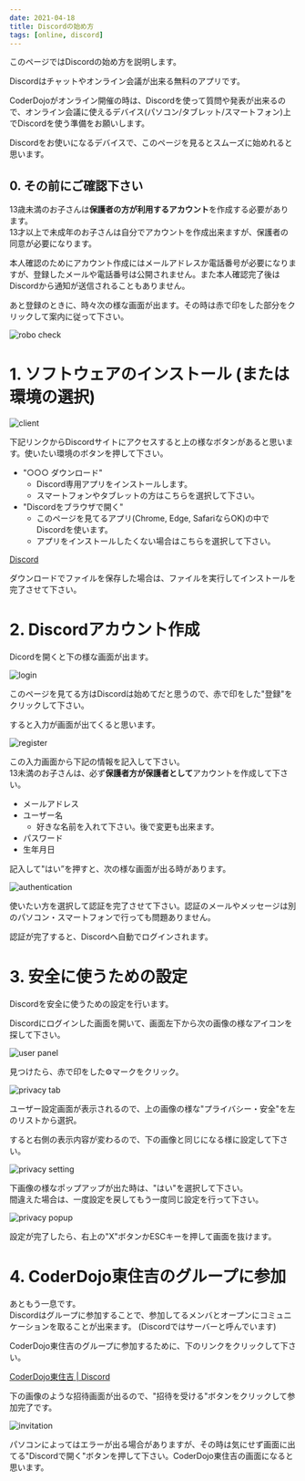 ```yaml
---
date: 2021-04-18
title: Discordの始め方
tags: [online, discord]
---
```


このページではDiscordの始め方を説明します。  

Discordはチャットやオンライン会議が出来る無料のアプリです。

CoderDojoがオンライン開催の時は、Discordを使って質問や発表が出来るので、オンライン会議に使えるデバイス(パソコン/タブレット/スマートフォン)上でDiscordを使う準備をお願いします。

Discordをお使いになるデバイスで、このページを見るとスムーズに始めれると思います。

## 0. その前にご確認下さい

13歳未満のお子さんは**保護者の方が利用するアカウント**を作成する必要があります。  
13才以上で未成年のお子さんは自分でアカウントを作成出来ますが、保護者の同意が必要になります。

本人確認のためにアカウント作成にはメールアドレスか電話番号が必要になりますが、登録したメールや電話番号は公開されません。また本人確認完了後はDiscordから通知が送信されることもありません。

あと登録のときに、時々次の様な画面が出ます。その時は赤で印をした部分をクリックして案内に従って下さい。

![robo check](img/robot_check.png)

# 1. ソフトウェアのインストール (または環境の選択)

![client](img/client.png)

下記リンクからDiscordサイトにアクセスすると上の様なボタンがあると思います。使いたい環境のボタンを押して下さい。

- "○○○ ダウンロード"
    - Discord専用アプリをインストールします。
    - スマートフォンやタブレットの方はこちらを選択して下さい。
- "Discordをブラウザで開く"
    - このページを見てるアプリ(Chrome, Edge, SafariならOK)の中でDiscordを使います。
    - アプリをインストールしたくない場合はこちらを選択して下さい。

<p><a href="https://discord.com" target="_blank" rel="noopener noreferrer" class="button special">
Discord
</a></p>

ダウンロードでファイルを保存した場合は、ファイルを実行してインストールを完了させて下さい。

# 2. Discordアカウント作成

Dicordを開くと下の様な画面が出ます。

![login](img/login.png)

このページを見てる方はDiscordは始めてだと思うので、赤で印をした"登録"をクリックして下さい。

すると入力が画面が出てくると思います。

![register](img/register.png)

この入力画面から下記の情報を記入して下さい。  
13未満のお子さんは、必ず**保護者方が保護者として**アカウントを作成して下さい。

- メールアドレス
- ユーザー名
    - 好きな名前を入れて下さい。後で変更も出来ます。
- パスワード
- 生年月日

記入して"はい”を押すと、次の様な画面が出る時があります。

![authentication](img/authentication.png)

使いたい方を選択して認証を完了させて下さい。認証のメールやメッセージは別のパソコン・スマートフォンで行っても問題ありません。

認証が完了すると、Discordへ自動でログインされます。

# 3. 安全に使うための設定

Discordを安全に使うための設定を行います。

Discordにログインした画面を開いて、画面左下から次の画像の様なアイコンを探して下さい。

![user panel](img/user_panel.png)

見つけたら、赤で印をした:gear:マークをクリック。

![privacy tab](img/privacy_tab.png)

ユーザー設定画面が表示されるので、上の画像の様な"プライバシー・安全"を左のリストから選択。

すると右側の表示内容が変わるので、下の画像と同じになる様に設定して下さい。

![privacy setting](img/privacy_setting.png)

下画像の様なポップアップが出た時は、"はい"を選択して下さい。  
間違えた場合は、一度設定を戻してもう一度同じ設定を行って下さい。

![privacy popup](img/privacy_popup.png)

設定が完了したら、右上の"X"ボタンかESCキーを押して画面を抜けます。

# 4. CoderDojo東住吉のグループに参加

あともう一息です。  
Discordはグループに参加することで、参加してるメンバとオープンにコミュニケーションを取ることが出来ます。
(Discordではサーバーと呼んでいます)

CoderDojo東住吉のグループに参加するために、下のリンクをクリックして下さい。

<p><a href="https://discord.gg/sT6K3bspqz" target="_blank" rel="noopener noreferrer" class="button special">
CoderDojo東住吉 | Discord
</a></p>

下の画像のような招待画面が出るので、"招待を受ける"ボタンをクリックして参加完了です。

![invitation](img/invitation.png)

パソコンによってはエラーが出る場合がありますが、その時は気にせず画面に出てる"Discordで開く"ボタンを押して下さい。CoderDojo東住吉の画面になると思います。

